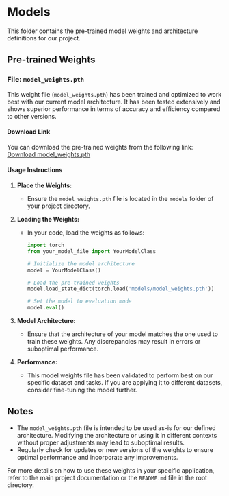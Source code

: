 # Models

This folder contains the pre-trained model weights and architecture definitions for our project.

## Pre-trained Weights

### File: `model_weights.pth`

This weight file (`model_weights.pth`) has been trained and optimized to work best with our current model architecture. It has been tested extensively and shows superior performance in terms of accuracy and efficiency compared to other versions.

#### Download Link
You can download the pre-trained weights from the following link:
[Download model_weights.pth](https://drive.google.com/file/d/1sLNvIH84pFDYs7IXsCWnAAH7TvbGyJtm/view?usp=sharing)

#### Usage Instructions

1. **Place the Weights:**
   - Ensure the `model_weights.pth` file is located in the `models` folder of your project directory.

2. **Loading the Weights:**
   - In your code, load the weights as follows:
     ```python
     import torch
     from your_model_file import YourModelClass

     # Initialize the model architecture
     model = YourModelClass()

     # Load the pre-trained weights
     model.load_state_dict(torch.load('models/model_weights.pth'))

     # Set the model to evaluation mode
     model.eval()
     ```

3. **Model Architecture:**
   - Ensure that the architecture of your model matches the one used to train these weights. Any discrepancies may result in errors or suboptimal performance.

4. **Performance:**
   - This model weights file has been validated to perform best on our specific dataset and tasks. If you are applying it to different datasets, consider fine-tuning the model further.

## Notes

- The `model_weights.pth` file is intended to be used as-is for our defined architecture. Modifying the architecture or using it in different contexts without proper adjustments may lead to suboptimal results.
- Regularly check for updates or new versions of the weights to ensure optimal performance and incorporate any improvements.

For more details on how to use these weights in your specific application, refer to the main project documentation or the `README.md` file in the root directory.
